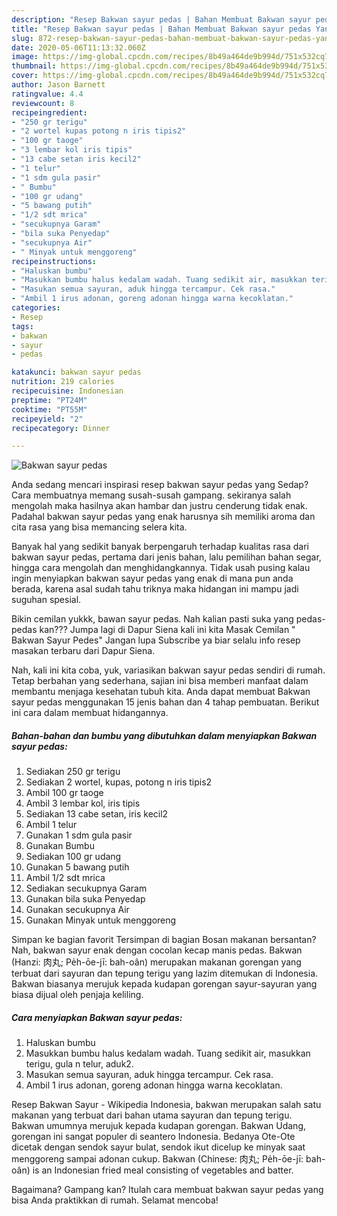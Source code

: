 ```yaml
---
description: "Resep Bakwan sayur pedas | Bahan Membuat Bakwan sayur pedas Yang Bisa Manjain Lidah"
title: "Resep Bakwan sayur pedas | Bahan Membuat Bakwan sayur pedas Yang Bisa Manjain Lidah"
slug: 872-resep-bakwan-sayur-pedas-bahan-membuat-bakwan-sayur-pedas-yang-bisa-manjain-lidah
date: 2020-05-06T11:13:32.060Z
image: https://img-global.cpcdn.com/recipes/8b49a464de9b994d/751x532cq70/bakwan-sayur-pedas-foto-resep-utama.jpg
thumbnail: https://img-global.cpcdn.com/recipes/8b49a464de9b994d/751x532cq70/bakwan-sayur-pedas-foto-resep-utama.jpg
cover: https://img-global.cpcdn.com/recipes/8b49a464de9b994d/751x532cq70/bakwan-sayur-pedas-foto-resep-utama.jpg
author: Jason Barnett
ratingvalue: 4.4
reviewcount: 8
recipeingredient:
- "250 gr terigu"
- "2 wortel kupas potong n iris tipis2"
- "100 gr taoge"
- "3 lembar kol iris tipis"
- "13 cabe setan iris kecil2"
- "1 telur"
- "1 sdm gula pasir"
- " Bumbu"
- "100 gr udang"
- "5 bawang putih"
- "1/2 sdt mrica"
- "secukupnya Garam"
- "bila suka Penyedap"
- "secukupnya Air"
- " Minyak untuk menggoreng"
recipeinstructions:
- "Haluskan bumbu"
- "Masukkan bumbu halus kedalam wadah. Tuang sedikit air, masukkan terigu, gula n telur, aduk2."
- "Masukan semua sayuran, aduk hingga tercampur. Cek rasa."
- "Ambil 1 irus adonan, goreng adonan hingga warna kecoklatan."
categories:
- Resep
tags:
- bakwan
- sayur
- pedas

katakunci: bakwan sayur pedas 
nutrition: 219 calories
recipecuisine: Indonesian
preptime: "PT24M"
cooktime: "PT55M"
recipeyield: "2"
recipecategory: Dinner

---
```



![Bakwan sayur pedas](https://img-global.cpcdn.com/recipes/8b49a464de9b994d/751x532cq70/bakwan-sayur-pedas-foto-resep-utama.jpg)

Anda sedang mencari inspirasi resep bakwan sayur pedas yang Sedap? Cara membuatnya memang susah-susah gampang. sekiranya salah mengolah maka hasilnya akan hambar dan justru cenderung tidak enak. Padahal bakwan sayur pedas yang enak harusnya sih memiliki aroma dan cita rasa yang bisa memancing selera kita.

Banyak hal yang sedikit banyak berpengaruh terhadap kualitas rasa dari bakwan sayur pedas, pertama dari jenis bahan, lalu pemilihan bahan segar, hingga cara mengolah dan menghidangkannya. Tidak usah pusing kalau ingin menyiapkan bakwan sayur pedas yang enak di mana pun anda berada, karena asal sudah tahu triknya maka hidangan ini mampu jadi suguhan spesial.

Bikin cemilan yukkk, bawan sayur pedas. Nah kalian pasti suka yang pedas-pedas kan??? Jumpa lagi di Dapur Siena kali ini kita Masak Cemilan &#34; Bakwan Sayur Pedes&#34; Jangan lupa Subscribe ya biar selalu info resep masakan terbaru dari Dapur Siena.


Nah, kali ini kita coba, yuk, variasikan bakwan sayur pedas sendiri di rumah. Tetap berbahan yang sederhana, sajian ini bisa memberi manfaat dalam membantu menjaga kesehatan tubuh kita. Anda dapat membuat Bakwan sayur pedas menggunakan 15 jenis bahan dan 4 tahap pembuatan. Berikut ini cara dalam membuat hidangannya.

<!--inarticleads1-->

##### Bahan-bahan dan bumbu yang dibutuhkan dalam menyiapkan Bakwan sayur pedas:

1. Sediakan 250 gr terigu
1. Sediakan 2 wortel, kupas, potong n iris tipis2
1. Ambil 100 gr taoge
1. Ambil 3 lembar kol, iris tipis
1. Sediakan 13 cabe setan, iris kecil2
1. Ambil 1 telur
1. Gunakan 1 sdm gula pasir
1. Gunakan  Bumbu
1. Sediakan 100 gr udang
1. Gunakan 5 bawang putih
1. Ambil 1/2 sdt mrica
1. Sediakan secukupnya Garam
1. Gunakan bila suka Penyedap
1. Gunakan secukupnya Air
1. Gunakan  Minyak untuk menggoreng


Simpan ke bagian favorit Tersimpan di bagian Bosan makanan bersantan? Nah, bakwan sayur enak dengan cocolan kecap manis pedas. Bakwan (Hanzi: 肉丸; Pe̍h-ōe-jī: bah-oân) merupakan makanan gorengan yang terbuat dari sayuran dan tepung terigu yang lazim ditemukan di Indonesia. Bakwan biasanya merujuk kepada kudapan gorengan sayur-sayuran yang biasa dijual oleh penjaja keliling. 

<!--inarticleads2-->

##### Cara menyiapkan Bakwan sayur pedas:

1. Haluskan bumbu
1. Masukkan bumbu halus kedalam wadah. Tuang sedikit air, masukkan terigu, gula n telur, aduk2.
1. Masukan semua sayuran, aduk hingga tercampur. Cek rasa.
1. Ambil 1 irus adonan, goreng adonan hingga warna kecoklatan.


Resep Bakwan Sayur - Wikipedia Indonesia, bakwan merupakan salah satu makanan yang terbuat dari bahan utama sayuran dan tepung terigu. Bakwan umumnya merujuk kepada kudapan gorengan. Bakwan Udang, gorengan ini sangat populer di seantero Indonesia. Bedanya Ote-Ote dicetak dengan sendok sayur bulat, sendok ikut dicelup ke minyak saat menggoreng sampai adonan cukup. Bakwan (Chinese: 肉丸; Pe̍h-ōe-jī: bah-oân) is an Indonesian fried meal consisting of vegetables and batter. 

Bagaimana? Gampang kan? Itulah cara membuat bakwan sayur pedas yang bisa Anda praktikkan di rumah. Selamat mencoba!
